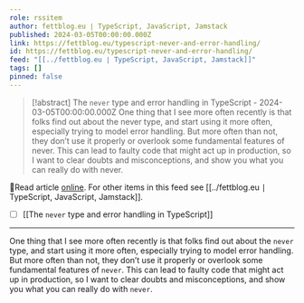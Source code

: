 ```yaml
---
role: rssitem
author: fettblog․eu ∣ TypeScript, JavaScript, Jamstack
published: 2024-03-05T00:00:00.000Z
link: https://fettblog.eu/typescript-never-and-error-handling/
id: https://fettblog.eu/typescript-never-and-error-handling/
feed: "[[../fettblog․eu ∣ TypeScript, JavaScript, Jamstack]]"
tags: []
pinned: false
---
```

> [!abstract] The `never` type and error handling in TypeScript - 2024-03-05T00:00:00.000Z
> One thing that I see more often recently is that folks find out about the never type, and start using it more often, especially trying to model error handling. But more often than not, they don’t use it properly or overlook some fundamental features of never. This can lead to faulty code that might act up in production, so I want to clear doubts and misconceptions, and show you what you can really do with never.

🔗Read article [online](https://fettblog.eu/typescript-never-and-error-handling/). For other items in this feed see [[../fettblog․eu ∣ TypeScript, JavaScript, Jamstack]].

- [ ] [[The `never` type and error handling in TypeScript]]
- - -
One thing that I see more often recently is that folks find out about the `never` type, and start using it more often, especially trying to model error handling. But more often than not, they don’t use it properly or overlook some fundamental features of `never`. This can lead to faulty code that might act up in production, so I want to clear doubts and misconceptions, and show you what you can really do with `never`.